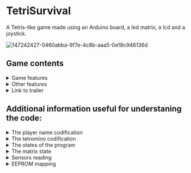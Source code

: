 # TetriSurvival

A Tetris-like game made using an Arduino board, a led matrix, a lcd and a joystick.


![147242427-0460abba-9f7e-4c8b-aaa5-0e18c946136d](https://user-images.githubusercontent.com/30511514/159129623-e78f2380-0e64-41e8-96e8-8a01dccbbd21.jpeg)





## Game contents
<details>
<summary>Game features</summary>
<br>
The purpose of the game is to accumulate as many points as you can while you survive as many levels as posible. Each level has a duration that you have to survive. If you lose a level you lose one heart. You lose the game if you have no hearts left.
This game has:
  
:heavy_check_mark: 3 difficulties
  
:heavy_check_mark: multiple levels, each harder than the last one
  
:heavy_check_mark: points gained by taking risks: you get more points for completing more lines at the same time.
</details>

<details>
<summary>Other features</summary>
<br>
Game has the following features, besides the gameplay:
  
:heavy_check_mark: input player name
  
:heavy_check_mark: save your score
  
:heavy_check_mark: brightness settings

:heavy_check_mark: inverting x and y axis

:heavy_check_mark: highscores saved in EEPROM

:heavy_check_mark: new players tips

:heavy_check_mark: credits
</details>

<details>
<summary>Link to trailer</summary>
<br>
https://www.youtube.com/watch?v=IfsCczCO6Gw&ab_channel=MarianDimofte
</details>


## Additional information useful for understaning the code:

<details>
<summary>The player name codification</summary>
<br>
I store the player name in an array of type byte. Each letter in the array can be translated into a char using the vector myAlphabet as follows:
myAlphabet[playerName[index]] = decoded letter (char). Everywhere I decode the name I must use the function "pgm_read_byte" because I stored the
myAlphabet array in progamabile memory using PROGMEM. For additional information see: https://www.arduino.cc/reference/en/language/variables/utilities/progmem/

  <a></a>
  
In addition in my coddification the "$" represents the tail of the name, (you can kinda say that strlen(playerName) = the position of the "$" but it isn't correct
because playerName is an array of bytes). I also use $ when the user adds/removes one letter. When you add another letter (at the end), by default it is 
set to be the void one ($) and you can change it after. Only the last letter can be set to be void by the user and if you do it and move your cursor from there,
the letter gets deleted (this is how the user shortens his name).
</details>

<details>
<summary>The tetromino codification</summary>
<br>
I will begin explaining all the codification by explaining how i stored the tetromino. I stored tetromino into a matrix of type bool, aka a array of
types of tetromino pieces. The tetromino piece has a "mini map" of 4 x 4 and on that "mini map" it takes some solid blocks. The map is then translated
row by row into an array and that array represents a tetromino piece in the array of types of tetromino pieces (aka the tetromino matrix).

  <a></a>
  
I will explain for the first piece:

  <a></a>
  
                                 0 degrees:         90 degrees:         etc.
                                 0  1  2  3         12  8  4  0
                                 4  5  6  7         13  9  5  1
                                 8  9 10 11         14 10  6  2
                                12 13 14 15         15 11  7  3

  <a></a>
  
Imagine in the above image that the numbers 2, 6, 10 and 14 are bold. Than the first piece (the 4 blocks long bar) will have that "mini map". In the array
that represents that bar only on thesee positions will be True value (meaning a solid block is there) and on the other positions will be False value
(empty space). You do this for every piece and this is how you get the array of arrays (aka the array of tetromino pieces).

  <a></a>
  
The image above helps me explain how I make the rotations and how from x and y and a rotation I get just one index.
Let's start with the 0 degrees rotation (so we can ignore it for now). I can translate a position given by x and y into an index (like in the above image)
so for example at x = 0 and y = 3 we have 8 = (y - 1) * tetrominoSize + x. So this is how I got the formula for that index. If we add the rotation into an account
than we have different formulas:
-    0 degrees: py * tetrominoSize + px
-   90 degrees: (tetrominoSize - 1) * tetrominoSize + py - (px * tetrominoSize)
-  180 degrees: tetrominoSize * tetrominoSize - 1 - (py * 4) - px
-  270 degrees: tetrominoSize - 1  - py + (px * tetrominoSize)

  <a></a>
  
So given a x, y and a rotation, and the tetromino vector we can say if at the x, y coordinates, on a certain piece that is rotated on 0, 90, 180 or 270 degrees if there is an empty block or a solid one

</details>

<details>
<summary>The states of the program</summary>
<br>
:heavy_check_mark: title screen - 0
  
:heavy_check_mark: main menu - 1
  
:heavy_check_mark: start game - 2 (the number is never used because when you click "start game" you get redirected to enter player name, so it would have been an useless transition)
  
    :small_blue_diamond: enter player name - 20
  
    :small_blue_diamond: select difficulty - 21
  
    :small_blue_diamond: before playing - 22
  
    :small_blue_diamond: in game - 23
  
    :small_blue_diamond: "game over" screen - 24
  
    :small_blue_diamond: "level passed" screen - 25
  
    :small_blue_diamond: "-1 heart" screen - 26
  
    :small_blue_diamond: "you achived a highscore do you want to save highscore?" screen - 27
  
:heavy_check_mark: settings - 3
  
    :small_blue_diamond: lcd contrast - 30
  
    :small_blue_diamond: lcd brightness - 31
  
    :small_blue_diamond: matrix brightness control - 32
  
    :small_blue_diamond: invert x axis - 33
  
    :small_blue_diamond: invert y axis - 34
  
:heavy_check_mark: highscores - 4
  
:heavy_check_mark: credits - 5
  
:heavy_check_mark: help - 6
  
:heavy_check_mark: back to title - 7
</details>

<details>
<summary>The matrix state</summary>
<br>
The matrix has 3 states: in game (0), filling(1), emptying(2). When in game the matrix shows the map and the current piece. When in filling the display the matrix
turns on the current position and advances to the next one. If the current position was the last one, we set the matrix filled variable to True. The same goes for
when emptying the display.
</details>

<details>
<summary>Sensors reading</summary>
<br>
The sensor are being read once at a certain interval. For the button we create a token when we detect a new press of the button (if a token was not created in the
past 0.1 seconds) and after that, depends of the state if that token gets used, otherwise at the next reading it gets destroyed.
  
  <a></a>
  
For the joystick the principle is allmost the same, the only difference is that the token only gets destroyed after it was used ("newLeft = newRight = newDown = newUp = 0").
</details>

<details>
<summary>EEPROM mapping</summary>
<br>
:small_blue_diamond:     address - byte number | stored data
  
  <a></a>
  
:small_blue_diamond:    00 -> 03 | biggest highscore (unsigned long = 4 bytes)
  
:small_blue_diamond:    04 -> 07 | second  highscore (-||-)
  
:small_blue_diamond:    08 -> 11 | last highscore (-||-)
  
:small_blue_diamond:    12 -> 35 | biggest highscore name (char[24] = 24 bytes)
  
:small_blue_diamond:    36 -> 59 | second highscore name (-||-)
  
:small_blue_diamond:    60 -> 83 | last highscore (-||-)
  
:small_blue_diamond:    84 -> 84 | lcd contrast (1 byte)
  
:small_blue_diamond:    85 -> 85 | lcd brightness (-||-)
  
:small_blue_diamond:    86 -> 86 | matrix brightness (-||-)
</details>
